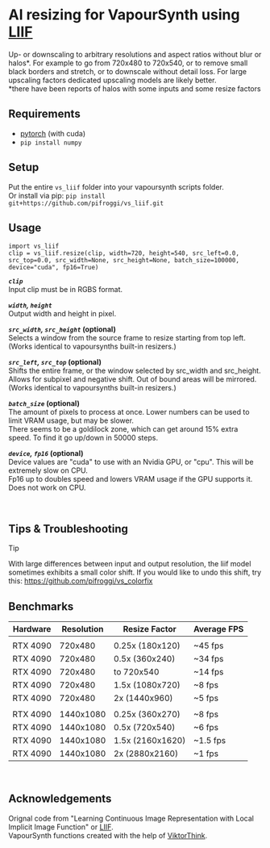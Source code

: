 
























# AI resizing for VapourSynth using [LIIF](https://github.com/yinboc/liif) 
Up- or downscaling to arbitrary resolutions and aspect ratios without blur or halos*. For example to go from 720x480 to 720x540, or to remove small black borders and stretch, or to downscale without detail loss. For large upscaling factors dedicated upscaling models are likely better.  
*there have been reports of halos with some inputs and some resize factors

## Requirements
* [pytorch](https://pytorch.org/) (with cuda)
* `pip install numpy`

## Setup
Put the entire `vs_liif` folder into your vapoursynth scripts folder.  
Or install via pip: `pip install git+https://github.com/pifroggi/vs_liif.git`

## Usage

    import vs_liif
    clip = vs_liif.resize(clip, width=720, height=540, src_left=0.0, src_top=0.0, src_width=None, src_height=None, batch_size=100000, device="cuda", fp16=True)

__*`clip`*__  
Input clip must be in RGBS format.

__*`width`, `height`*__  
Output width and height in pixel.

__*`src_width`, `src_height`* (optional)__  
Selects a window from the source frame to resize starting from top left.  
(Works identical to vapoursynths built-in resizers.)

__*`src_left`, `src_top`* (optional)__  
Shifts the entire frame, or the window selected by src_width and src_height.  
Allows for subpixel and negative shift. Out of bound areas will be mirrored.  
(Works identical to vapoursynths built-in resizers.)

__*`batch_size`* (optional)__  
The amount of pixels to process at once. Lower numbers can be used to limit VRAM usage, but may be slower.  
There seems to be a goldilock zone, which can get around 15% extra speed. To find it go up/down in 50000 steps.

__*`device`, `fp16`* (optional)__  
Device values are "cuda" to use with an Nvidia GPU, or "cpu". This will be extremely slow on CPU.  
Fp16 up to doubles speed and lowers VRAM usage if the GPU supports it. Does not work on CPU.

<br />

## Tips & Troubleshooting
> [!TIP]
> With large differences between input and output resolution, the liif model sometimes exhibits a small color shift. If you would like to undo this shift, try this: https://github.com/pifroggi/vs_colorfix

## Benchmarks

| Hardware | Resolution  | Resize Factor   | Average FPS
| -------- | ----------- | --------------- | -----------
|          |             |                 |           
| RTX 4090 | 720x480     | 0.25x (180x120) | ~45 fps
| RTX 4090 | 720x480     | 0.5x (360x240)  | ~34 fps
| RTX 4090 | 720x480     | to 720x540      | ~14 fps
| RTX 4090 | 720x480     | 1.5x (1080x720) | ~8 fps
| RTX 4090 | 720x480     | 2x (1440x960)   | ~5 fps
|          |             |                 |           
| RTX 4090 | 1440x1080   | 0.25x (360x270) | ~8 fps
| RTX 4090 | 1440x1080   | 0.5x (720x540)  | ~6 fps
| RTX 4090 | 1440x1080   | 1.5x (2160x1620)| ~1.5 fps
| RTX 4090 | 1440x1080   | 2x (2880x2160)  | ~1 fps

<br />

## Acknowledgements 
Orignal code from "Learning Continuous Image Representation with Local Implicit Image Function" or [LIIF](https://github.com/yinboc/liif).  
VapourSynth functions created with the help of [ViktorThink](https://github.com/ViktorThink). 
